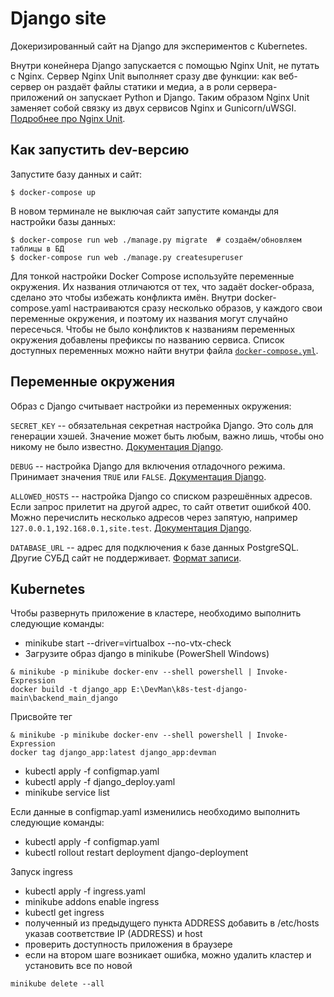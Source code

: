 # Django site

Докеризированный сайт на Django для экспериментов с Kubernetes.

Внутри конейнера Django запускается с помощью Nginx Unit, не путать с Nginx. Сервер Nginx Unit выполняет сразу две функции: как веб-сервер он раздаёт файлы статики и медиа, а в роли сервера-приложений он запускает Python и Django. Таким образом Nginx Unit заменяет собой связку из двух сервисов Nginx и Gunicorn/uWSGI. [Подробнее про Nginx Unit](https://unit.nginx.org/).

## Как запустить dev-версию

Запустите базу данных и сайт:

```shell-session
$ docker-compose up
```

В новом терминале не выключая сайт запустите команды для настройки базы данных:

```shell-session
$ docker-compose run web ./manage.py migrate  # создаём/обновляем таблицы в БД
$ docker-compose run web ./manage.py createsuperuser
```

Для тонкой настройки Docker Compose используйте переменные окружения. Их названия отличаются от тех, что задаёт docker-образа, сделано это чтобы избежать конфликта имён. Внутри docker-compose.yaml настраиваются сразу несколько образов, у каждого свои переменные окружения, и поэтому их названия могут случайно пересечься. Чтобы не было конфликтов к названиям переменных окружения добавлены префиксы по названию сервиса. Список доступных переменных можно найти внутри файла [`docker-compose.yml`](./docker-compose.yml).

## Переменные окружения

Образ с Django считывает настройки из переменных окружения:

`SECRET_KEY` -- обязательная секретная настройка Django. Это соль для генерации хэшей. Значение может быть любым, важно лишь, чтобы оно никому не было известно. [Документация Django](https://docs.djangoproject.com/en/3.2/ref/settings/#secret-key).

`DEBUG` -- настройка Django для включения отладочного режима. Принимает значения `TRUE` или `FALSE`. [Документация Django](https://docs.djangoproject.com/en/3.2/ref/settings/#std:setting-DEBUG).

`ALLOWED_HOSTS` -- настройка Django со списком разрешённых адресов. Если запрос прилетит на другой адрес, то сайт ответит ошибкой 400. Можно перечислить несколько адресов через запятую, например `127.0.0.1,192.168.0.1,site.test`. [Документация Django](https://docs.djangoproject.com/en/3.2/ref/settings/#allowed-hosts).

`DATABASE_URL` -- адрес для подключения к базе данных PostgreSQL. Другие СУБД сайт не поддерживает. [Формат записи](https://github.com/jacobian/dj-database-url#url-schema).

## Kubernetes



Чтобы развернуть приложение в кластере, необходимо выполнить следующие команды:

- minikube start --driver=virtualbox --no-vtx-check
- Загрузите образ django в minikube (PowerShell Windows)
```
& minikube -p minikube docker-env --shell powershell | Invoke-Expression
docker build -t django_app E:\DevMan\k8s-test-django-main\backend_main_django
```
Присвойте тег
```
& minikube -p minikube docker-env --shell powershell | Invoke-Expression
docker tag django_app:latest django_app:devman
```
- kubectl apply -f configmap.yaml
- kubectl apply -f django_deploy.yaml
- minikube service list

Если данные в configmap.yaml изменились необходимо выполнить следующие команды:

- kubectl apply -f configmap.yaml
- kubectl rollout restart deployment django-deployment

Запуск ingress
- kubectl apply -f ingress.yaml
- minikube addons enable ingress
- kubectl get ingress
- полученный из предыдущего пункта ADDRESS добавить в /etc/hosts указав соответствие IP (ADDRESS) и host
- проверить доступность приложения в браузере
- если на втором шаге возникает ошибка, можно удалить кластер и установить все по новой

```
minikube delete --all
```

